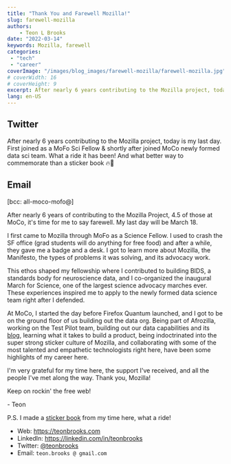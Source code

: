 ```yaml
---
title: "Thank You and Farewell Mozilla!"
slug: farewell-mozilla
authors:
    - Teon L Brooks
date: "2022-03-14"
keywords: Mozilla, farewell
categories:
 - "tech"
 - "career"
coverImage: "/images/blog_images/farewell-mozilla/farewell-mozilla.jpg"
# coverWidth: 16
# coverHeight: 9
excerpt: After nearly 6 years contributing to the Mozilla project, today is my last day.
lang: en-US
---
```


## Twitter

After nearly 6 years contributing to the Mozilla project, today is my last day.
First joined as a MoFo Sci Fellow & shortly after joined MoCo newly formed data sci team. What a ride it has been! And what better way to commemorate than a sticker book
🔥🦊

## Email

[bcc: all-moco-mofo@]

After nearly 6 years of contributing to the Mozilla Project, 4.5 of those at MoCo, it's time for me to say farewell. My last day will be March 18.

I first came to Mozilla through MoFo as a Science Fellow. I used to crash the SF office (grad students will do anything for free food) and after a while, they gave me a badge and a desk. I got to learn more about Mozilla, the Manifesto, the types of problems it was solving, and its advocacy work.

This ethos shaped my fellowship where I contributed to building BIDS, a standards body for neuroscience data, and I co-organized the inaugural March for Science, one of the largest science advocacy marches ever. These experiences inspired me to apply to the newly formed data science team right after I defended.

At MoCo, I started the day before Firefox Quantum launched, and I got to be on the ground floor of us building out the data org. Being part of Afrozilla, working on the Test Pilot team, building out our data capabilities and its [blog](https://blog.mozilla.org/data), learning what it takes to build a product, being indoctrinated into the super strong sticker culture of Mozilla, and collaborating with some of the most talented and empathetic technologists right here, have been some highlights of my career here.

I'm very grateful for my time here, the support I've received, and all the people I've met along the way. Thank you, Mozilla!

Keep on rockin' the free web!

\- Teon

P.S. I made a [sticker book](https://photos.app.goo.gl/x4jBd4pp3LWWeoNK6) from my time here, what a ride!

- Web: https://teonbrooks.com
- LinkedIn: https://linkedin.com/in/teonbrooks
- Twitter: [@teonbrooks](https://twitter.com/teonbrooks)
- Email: `teon.brooks @ gmail.com`
